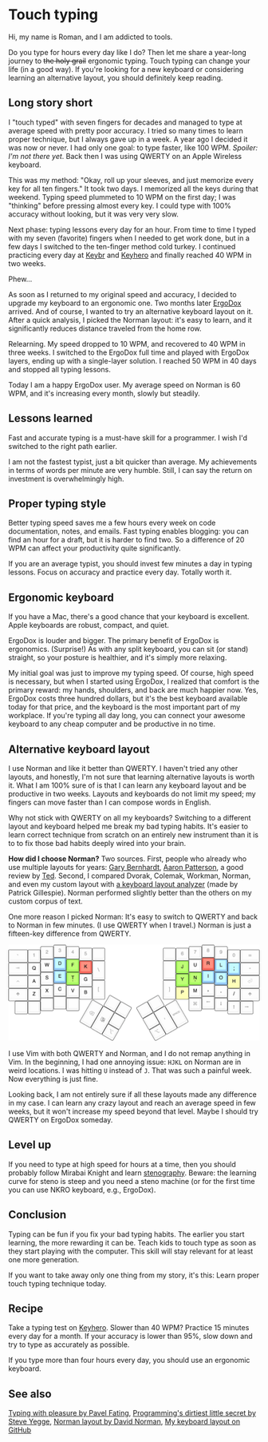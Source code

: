 # Touch typing

Hi, my name is Roman, and I am addicted to tools.

Do you type for hours every day like I do? Then let me share a year-long
journey to ~~the holy grail~~ ergonomic typing. Touch typing can change
your life (in a good way). If you're looking for a new keyboard or
considering learning an alternative layout, you should definitely keep
reading.

## Long story short

I "touch typed" with seven fingers for decades and managed to type at
average speed with pretty poor accuracy. I tried so many times to learn
proper technique, but I always gave up in a week. A year ago I decided
it was now or never. I had only one goal: to type faster, like 100 WPM.
_Spoiler: I'm not there yet_. Back then I was using QWERTY on an Apple
Wireless keyboard.

This was my method: "Okay, roll up your sleeves, and just memorize every
key for all ten fingers." It took two days. I memorized all the keys
during that weekend. Typing speed plummeted to 10 WPM on the first day;
I was "thinking" before pressing almost every key. I could type with
100% accuracy without looking, but it was very very slow.

Next phase: typing lessons every day for an hour. From time to time I
typed with my seven (favorite) fingers when I needed to get work done,
but in a few days I switched to the ten-finger method cold turkey. I
continued practicing every day at [Keybr][keybr] and [Keyhero][keyhero]
and finally reached 40 WPM in two weeks.

Phew...

As soon as I returned to my original speed and accuracy, I decided to
upgrade my keyboard to an ergonomic one. Two months later [ErgoDox][eg]
arrived. And of course, I wanted to try an alternative keyboard layout
on it. After a quick analysis, I picked the Norman layout: it's easy to
learn, and it significantly reduces distance traveled from the home row.

Relearning. My speed dropped to 10 WPM, and recovered to 40 WPM in three
weeks. I switched to the ErgoDox full time and played with ErgoDox
layers, ending up with a single-layer solution. I reached 50 WPM in 40
days and stopped all typing lessons.

Today I am a happy ErgoDox user. My average speed on Norman is 60 WPM,
and it's increasing every month, slowly but steadily.

[eg]: /ergodox.html
[keybr]: https://www.keybr.com/
[keyhero]: https://www.keyhero.com/free-typing-test/

## Lessons learned

Fast and accurate typing is a must-have skill for a programmer. I wish
I'd switched to the right path earlier.

I am not the fastest typist, just a bit quicker than average. My
achievements in terms of words per minute are very humble. Still, I can
say the return on investment is overwhelmingly high.

## Proper typing style

Better typing speed saves me a few hours every week on code
documentation, notes, and emails. Fast typing enables blogging: you can
find an hour for a draft, but it is harder to find two. So a difference
of 20 WPM can affect your productivity quite significantly.

If you are an average typist, you should invest few minutes a day in
typing lessons. Focus on accuracy and practice every day. Totally worth
it.

## Ergonomic keyboard

If you have a Mac, there's a good chance that your keyboard is
excellent.  Apple keyboards are robust, compact, and quiet.

ErgoDox is louder and bigger. The primary benefit of ErgoDox is
ergonomics. (Surprise!) As with any split keyboard, you can sit (or
stand) straight, so your posture is healthier, and it's simply more
relaxing.

My initial goal was just to improve my typing speed. Of course,
high speed is necessary, but when I started using ErgoDox, I realized
that comfort is the primary reward: my hands, shoulders, and back
are much happier now.  Yes, ErgoDox costs three hundred dollars,
but it's the best keyboard available today for that price, and the
keyboard is the most important part of my workplace. If you're
typing all day long, you can connect your awesome keyboard to any
cheap computer and be productive in no time.

## Alternative keyboard layout

I use Norman and like it better than QWERTY. I haven't tried any other
layouts, and honestly, I'm not sure that learning alternative layouts is
worth it. What I am 100% sure of is that I can learn any keyboard layout
and be productive in two weeks. Layouts and keyboards do not limit my
speed; my fingers can move faster than I can compose words in English.

Why not stick with QWERTY on all my keyboards? Switching to a different
layout and keyboard helped me break my bad typing habits. It's easier to
learn correct technique from scratch on an entirely new instrument than
it is to to fix those bad habits deeply wired into your brain.

**How did I choose Norman?** Two sources. First, people who already who
use multiple layouts for years: [Gary Bernhardt][gary], [Aaron
Patterson][aaron], a good review by [Ted][ted]. Second, I compared
Dvorak, Colemak, Workman, Norman, and even my custom layout with [a
keyboard layout analyzer][kla] (made by Patrick Gillespie). Norman
performed slightly better than the others on my custom corpus of text.

One more reason I picked Norman: It's easy to switch to QWERTY and back
to Norman in few minutes. (I use QWERTY when I travel.) Norman is just a
fifteen-key difference from QWERTY.

[aaron]: https://twitter.com/search?q=from%3Atenderlove%20norman
[gary]: https://twitter.com/search?q=from%3Agarybernhardt%20norman
[kla]: http://patorjk.com/keyboard-layout-analyzer/
[ted]: http://teds.space/posts/ive-been-typing-for-little-while

![Norman layout on ErgoDox](/typing-norman.png)

I use Vim with both QWERTY and Norman, and I do not remap anything in
Vim.  In the beginning, I had one annoying issue: `HJKL` on Norman are
in weird locations. I was hitting `U` instead of `J`. That was such a
painful week.  Now everything is just fine.

Looking back, I am not entirely sure if all these layouts made any
difference in my case. I can learn any crazy layout and reach an average
speed in few weeks, but it won't increase my speed beyond that level.
Maybe I should try QWERTY on ErgoDox someday.

## Level up

If you need to type at high speed for hours at a time, then you should
probably follow Mirabai Knight and learn [stenography][steno]. Beware:
the learning curve for steno is steep and you need a steno machine (or
for the first time you can use NKRO keyboard, e.g., ErgoDox).

[steno]: http://www.openstenoproject.org

## Conclusion

Typing can be fun if you fix your bad typing habits. The earlier you
start learning, the more rewarding it can be. Teach kids to touch type
as soon as they start playing with the computer. This skill will stay
relevant for at least one more generation.

If you want to take away only one thing from my story, it's this: Learn
proper touch typing technique today.

## Recipe

Take a typing test on [Keyhero][keyhero]. Slower than 40 WPM? Practice
15 minutes every day for a month. If your accuracy is lower than 95%,
slow down and try to type as accurately as possible.

If you type more than four hours every day, you should use an ergonomic
keyboard.

## See also

[Typing with pleasure by Pavel Fating](https://pavelfatin.com/typing-with-pleasure/#input-latency),
[Programming's dirtiest little secret by Steve Yegge](http://steve-yegge.blogspot.sg/2008/09/programmings-dirtiest-little-secret.html),
[Norman layout by David Norman](https://normanlayout.info/),
[My keyboard layout on GitHub](https://github.com/qmk/qmk_firmware/tree/master/layouts/community/ergodox/romanzolotarev-norman-osx)
